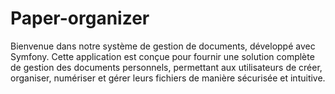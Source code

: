 # Paper-organizer
Bienvenue dans notre système de gestion de documents, développé avec Symfony. Cette application est conçue pour fournir une solution complète de gestion des documents personnels, permettant aux utilisateurs de créer, organiser, numériser et gérer leurs fichiers de manière sécurisée et intuitive.
